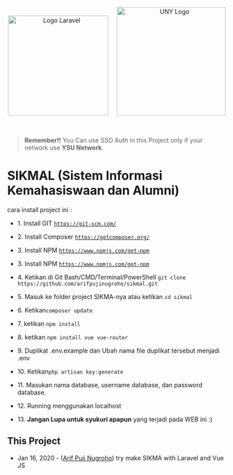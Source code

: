 <p align="center"><a href="https://laravel.com" target="_blank"><img width="230" src="https://laravel.com/assets/img/components/logo-laravel.svg" alt="Logo Laravel"></a>
  &nbsp
  &nbsp
 <a href="https://uny.ac.id/" target="_blank"><img width="250" src="https://www.uny.ac.id/sites/www.uny.ac.id/files/logo%20web%20indo.png" alt="UNY Logo"></a></p>
<br>

> **Remember!!** You Can use SSO Auth in this Project only if your network use **YSU Network**.
<h1>SIKMAL (Sistem Informasi Kemahasiswaan dan Alumni)</h1>
cara install project ini :
<br>
<ul>
  <li><p>1. Install GIT <code><a href="https://git-scm.com/" target="_blank">https://git-scm.com/</a></code></p></li>
  <li><p>2. Install Composer <code><a href="https://getcomposer.org/" target="_blank">https://getcomposer.org/</a></code></p></li>
  <li><p>3. Install NPM <code><a href="https://www.npmjs.com/get-npm" target="_blank">https://www.npmjs.com/get-npm</a></code></p></li>
  <li><p>3. Install NPM <code><a href="https://www.npmjs.com/get-npm" target="_blank">https://www.npmjs.com/get-npm</a></code></p></li>
  <li><p>4. Ketikan di Git Bash/CMD/Terminal/PowerShell <code>git clone https://github.com/arifpujinugroho/sikmal.git</code></p></li>
  <li><p>5. Masuk ke folder project SIKMA-nya atau ketikan <code>cd sikmal</code></p></li>
  <li><p>6. Ketikan<code>composer update</code></p></li>
  <li><p>7. ketikan <code>npm install</code></p></li>
  <li><p>8. ketikan <code>npm install vue vue-router</code></p></li>
  <li><p>9. Duplikat .env.example dan Ubah nama file duplikat tersebut menjadi .env</p></li>
  <li><p>10. Ketikan<code>php artisan key:generate</code></p></li>
  <li><p>11. Masukan nama database, username database, dan password database.</p></li>
  <li><p>12. Running menggunakan localhost</li>
  <li><p>13. <strong>Jangan Lupa untuk syukuri apapun</strong> yang terjadi pada WEB ini :)</p></li>
</ul>


<h2>This Project</h2>
<ul>
    <li>Jan 16, 2020 - (<a href="https://github.com/arifpujinugroho" target="_blank">Arif Puji Nugroho</a>) try make SIKMA with Laravel and Vue JS</li>
</ul>

